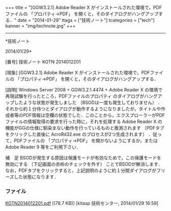 ﻿+++
title = "[GGW3.2.1] Adobe Reader X がインストールされた環境で，PDFファイルの 「プロパティ→PDF」 を開くと，そのダイアログがハングアップする．"
date = "2014-01-29"
ttags = ["技術ノート"]
tcategories = ["tech"]
banner = "img/technote.jpg"
+++

-----------------------------------------------------------------------------------------------------------------------------

*技術ノート

2014/01/29*


[番号]
技術ノート KGTN 2014012201

[現象]
[GGW3.2.1] Adobe Reader X がインストールされた環境で，PDFファイルの
「プロパティ→PDF」 を開くと，そのダイアログがハングアップする．

[説明]
Windows Server 2008 + GGW3.2.1.4474 + Adobe Reader X
の環境で再現試験を行ったところ，PDFファイルのプロパティ
のダイアログがハングアップしたような状態が発生しました
（BSODは一度も発生しておりません）
．それから約１分待つとダイアログが動作するようになりましたが，タイトルや作成者等のPDF情報は空欄の状態でした．このことから，エクスプローラーがPDFファイルの情報取得の要求を行った時に，それを処理する
Adobe Reader X
の機能がGGの仕様に馴染まない動作を行っているものと推測されます
（PDFタブをクリックした直後に AcroRd32.exe のプロセスが2つ生成されます）
．従って，PDFファイルの 「プロパティ→PDF」
を開かないようにするか，または Adobe Reader 9 等をご利用下さい．

補　足
BSODが発生する原因は保護モードが有効なためで，この保護モードを無効にする
（下記画面の赤枠のチェックを外す）
ことでBSODが解消します．なお，PDFタブをクリックすると，上記説明のように約１分間ダイアログがフリーズした状態になります．


### ファイル

 
 


[KGTN2014012201.pdf](http://techreport.kitasp.net/attachments/download/1504/KGTN2014012201.pdf)
 [(78.7 KB)] [kitasp 技術センター, 2014/01/29
16:59]


 


 


